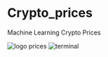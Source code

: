 # Crypto_prices
Machine Learning Crypto Prices 



![logo  prices](https://user-images.githubusercontent.com/68432004/160910996-ac78e727-ad39-486e-af13-63610d06def2.png)
![terminal](https://user-images.githubusercontent.com/68432004/160912024-f1662e43-06f8-467e-bc13-960906d9643a.png)
